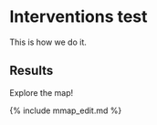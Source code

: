 # Interventions test
 
This is how we do it.

## Results

Explore the map!

{% include mmap_edit.md %}
